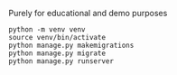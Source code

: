 Purely for educational and demo purposes

```
python -m venv venv
source venv/bin/activate
python manage.py makemigrations
python manage.py migrate
python manage.py runserver
```
